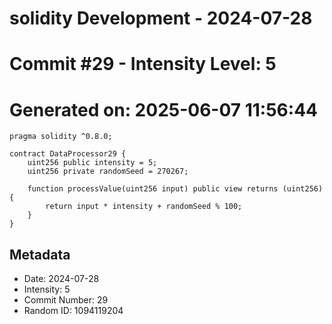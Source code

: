 ﻿# solidity Development - 2024-07-28
# Commit #29 - Intensity Level: 5
# Generated on: 2025-06-07 11:56:44
```solidity
pragma solidity ^0.8.0;

contract DataProcessor29 {
    uint256 public intensity = 5;
    uint256 private randomSeed = 270267;

    function processValue(uint256 input) public view returns (uint256) {
        return input * intensity + randomSeed % 100;
    }
}
```
## Metadata
- Date: 2024-07-28
- Intensity: 5
- Commit Number: 29
- Random ID: 1094119204
